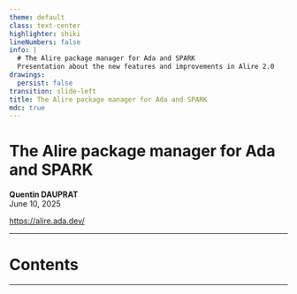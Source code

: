 ```yaml
---
theme: default
class: text-center
highlighter: shiki
lineNumbers: false
info: |
  # The Alire package manager for Ada and SPARK
  Presentation about the new features and improvements in Alire 2.0
drawings:
  persist: false
transition: slide-left
title: The Alire package manager for Ada and SPARK
mdc: true
---
```


# The Alire package manager for Ada and SPARK

**Quentin DAUPRAT**  
June 10, 2025

https://alire.ada.dev/

---

# Contents

<Toc :maxDepth="1" :columns="3" />

---